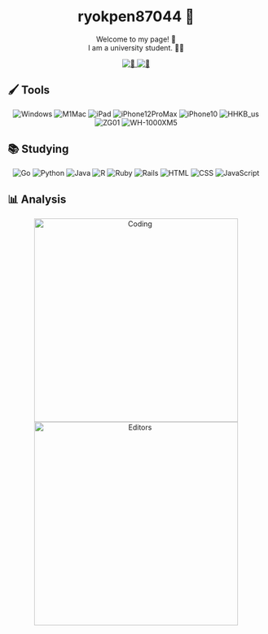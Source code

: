 <div id="header" align="center">
    <div id="introduction">
        <h1>ryokpen87044 🐧</h1>
        <p>
          Welcome to my page! 🫨
          <br>
          I am a university student. 😵‍💫
        </p>
    </div>
    <div id="status">
        <a href="https://github.com/ryokpen87044">
            <img alt="🐧" src="https://github-readme-stats.vercel.app/api?username=ryokpen87044&layout=compact&theme=transparent&hide_border=true&hide=contribs,prs&count_private=true"/>
        </a>
        <a href="https://github.com/ryokpen87044">
            <img alt="🐧" src="https://github-readme-stats.vercel.app/api/top-langs/?username=ryokpen87044&layout=compact&theme=transparent&hide_border=true&count_private=true"/>
        </a>
    </div>
</div>

<div id="body" align="center">
    <div id="tools">
        <h2 align="left">🖌 Tools</h2>
        <p>
            <img alt="Windows" src="https://img.shields.io/badge/windows-i7 13gen%20rtx3070super-999999.svg?&style=for-the-badge&logo=windows&logoColor=white"/>
            <img alt="M1Mac" src="https://img.shields.io/badge/machine-M1%20Mac-999999.svg?&style=for-the-badge&logo=apple&logoColor=white"/>
            <img alt="iPad" src="https://img.shields.io/badge/tablet-ipad%209th%20gen-999999.svg?&style=for-the-badge&logo=apple&logoColor=white"/>
            <img alt="iPhone12ProMax" src="https://img.shields.io/badge/phone-iphone%2012%20pro%20max-999999.svg?&style=for-the-badge&logo=apple&logoColor=white"/>
            <img alt="iPhone10" src="https://img.shields.io/badge/phone sub-iphone%20X-999999.svg?&style=for-the-badge&logo=apple&logoColor=white"/>
            <img alt="HHKB_us" src="https://img.shields.io/badge/Keyboard-HHKB%20US-999999.svg?&style=for-the-badge"/>
            <img alt="ZG01" src="https://img.shields.io/badge/audio interface-ZG01-999999.svg?&style=for-the-badge&logo=yamahacorporation&logoColor=white"/>
            <img alt="WH-1000XM5" src="https://img.shields.io/badge/Headphone-WH%201000XM5-999999.svg?&style=for-the-badge&logo=Sony&logoColor=white"/>
        </p>
    </div>
    <div id="studying">
        <h2 align="left">📚 Studying</h2>
        <p>
            <img alt="Go" src="https://img.shields.io/badge/-Go-00ADD8.svg?&style=for-the-badge&logo=Go&logoColor=white"/>
            <img alt="Python" src="https://img.shields.io/badge/-Python-3776AB.svg?&style=for-the-badge&logo=python&logoColor=white"/>
            <img alt="Java" src="https://img.shields.io/badge/-Java-007396.svg?&style=for-the-badge&logo=openjdk&logoColor=white"/>
            <img alt="R" src="https://img.shields.io/badge/-R-276DC3.svg?&style=for-the-badge&logo=r&logoColor=white"/>
            <img alt="Ruby" src="https://img.shields.io/badge/-Ruby-CC342D.svg?&style=for-the-badge&logo=ruby&logoColor=white"/>
            <img alt="Rails" src="https://img.shields.io/badge/-Rails-CC0000.svg?&style=for-the-badge&logo=rubyonrails&logoColor=white"/>
            <img alt="HTML" src="https://img.shields.io/badge/-Html-E34F26.svg?&style=for-the-badge&logo=html5&logoColor=white"/>
            <img alt="CSS" src="https://img.shields.io/badge/-Css-1572B6.svg?&style=for-the-badge&logo=css3&logoColor=white"/>
            <img alt="JavaScript" src="https://img.shields.io/badge/-Javascript-F7DF1E.svg?&style=for-the-badge&logo=javascript&logoColor=white"/>
        </p>
    </div>
    <div id="analysis">
        <h2 align="left">📊 Analysis</h2>
        <p>
            <img alt="Coding" width=400 src="https://wakatime.com/share/@ad185686-94f7-430e-a729-bd477a12173a/a953f926-5fdc-44d6-afc5-861a7e462baf.svg"/>
            <img alt="Editors" width=400 src="https://wakatime.com/share/@ad185686-94f7-430e-a729-bd477a12173a/182548cc-c735-40c0-b29f-0f505c25ec14.svg"/>
        </p>
    </div>
</div>
